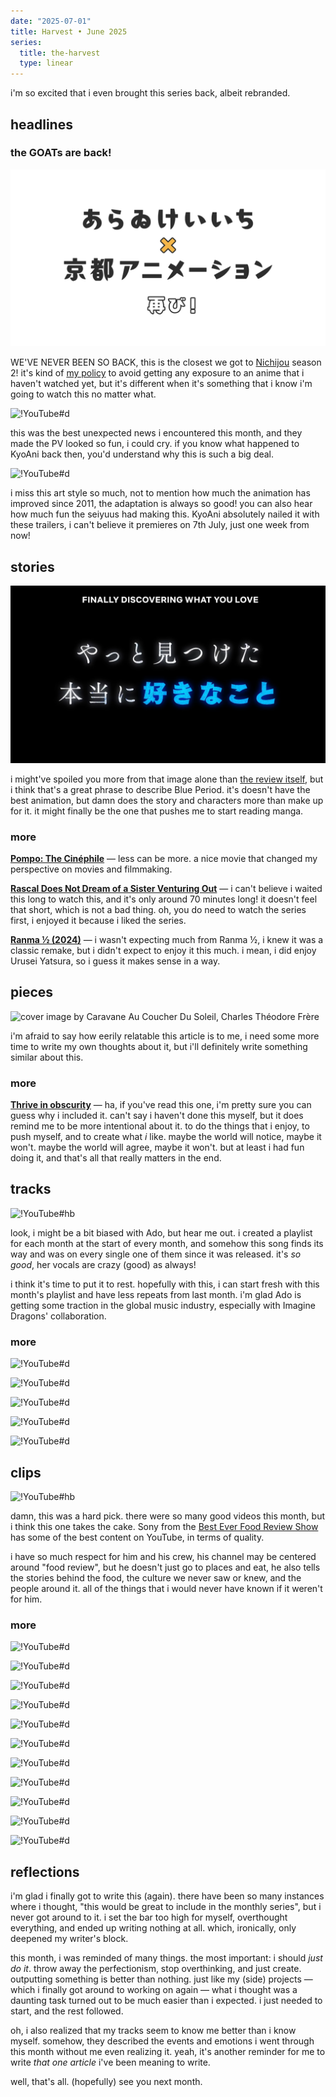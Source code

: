 ```yaml
---
date: "2025-07-01"
title: Harvest • June 2025
series: 
  title: the-harvest
  type: linear
---
```


i'm so excited that i even brought this series back, albeit rebranded.

## headlines

### the GOATs are back!

![Keiichi Arawi x Kyoto Animation returns!](./the-goats-are-back.png "Keiichi Arawi x Kyoto Animation returns!")

WE'VE NEVER BEEN SO BACK, this is the closest we got to [Nichijou](/reviews/anime/nichijou) season 2! it's kind of [my policy](/help#reviews-how-i-review) to avoid getting any exposure to an anime that i haven't watched yet, but it's different when it's something that i know i'm going to watch this no matter what.

![!YouTube#d](ldLdilBkwVg "『CITY THE ANIMATION』PV第1弾")

this was the best unexpected news i encountered this month, and they made the PV looked so fun, i could cry. if you know what happened to KyoAni back then, you'd understand why this is such a big deal.

![!YouTube#d](YP17uvO9amU "『CITY THE ANIMATION』PV第2弾")

i miss this art style so much, not to mention how much the animation has improved since 2011, the adaptation is always so good! you can also hear how much fun the seiyuus had making this. KyoAni absolutely nailed it with these trailers, i can't believe it premieres on 7th July, just one week from now!

## stories

![finally discovering what you love](./blue-period-trailer.png "[Blue Period](/reviews/anime/blue-period) [[Trailer](https://www.youtube.com/watch?v=IV0-SYn3YuM)]")

i might've spoiled you more from that image alone than [the review itself](/reviews/anime/blue-period), but i think that's a great phrase to describe Blue Period. it's doesn't have the best animation, but damn does the story and characters more than make up for it. it might finally be the one that pushes me to start reading manga.

### more

**[Pompo: The Cinéphile](/reviews/movie/eiga-daisuki-pompo-san)** — less can be more. a nice movie that changed my perspective on movies and filmmaking.

**[Rascal Does Not Dream of a Sister Venturing Out](/reviews/movie/seishun-buta-yarou-wa-odekake-sister-no-yume-wo-minai)** — i can't believe i waited this long to watch this, and it's only around 70 minutes long! it doesn't feel that short, which is not a bad thing. oh, you do need to watch the series first, i enjoyed it because i liked the series.

**[Ranma ½ (2024)](/reviews/anime/ranma-½-2024)** — i wasn't expecting much from Ranma ½, i knew it was a classic remake, but i didn't expect to enjoy it this much. i mean, i did enjoy Urusei Yatsura, so i guess it makes sense in a way.

## pieces

![cover image by Caravane Au Coucher Du Soleil, Charles Théodore Frère](https://aethermug.com/assets/posts/i-do-not-remember-my-life-and-it-s-fine/516720ldsdl.webp "[I Do Not Remember My Life and It's Fine](https://aethermug.com/posts/i-do-not-remember-my-life-and-it-s-fine)")

i'm afraid to say how eerily relatable this article is to me, i need some more time to write my own thoughts about it, but i'll definitely write something similar about this.

### more

**[Thrive in obscurity](https://www.jeetmehta.com/posts/thrive-in-obscurity)** — ha, if you've read this one, i'm pretty sure you can guess why i included it. can't say i haven't done this myself, but it does remind me to be more intentional about it. to do the things that i enjoy, to push myself, and to create what *i* like. maybe the world will notice, maybe it won't. maybe the world will agree, maybe it won't. but at least i had fun doing it, and that's all that really matters in the end.

## tracks

![!YouTube#hb](5Duje_sZko8 "[Take Me to the Beach (feat. Ado)](https://music.youtube.com/watch?v=p7DnxRRuqzM) by Imagine Dragons")

look, i might be a bit biased with Ado, but hear me out. i created a playlist for each month at the start of every month, and somehow this song finds its way and was on every single one of them since it was released. it's *so good*, her vocals are crazy (good) as always!

i think it's time to put it to rest. hopefully with this, i can start fresh with this month's playlist and have less repeats from last month. i'm glad Ado is getting some traction in the global music industry, especially with Imagine Dragons' collaboration.

### more

![!YouTube#d](5FrhtahQiRc "[Heavy Is The Crown ft. Linkin Park](https://music.youtube.com/watch?v=h0OK2oOG1no) by League of Legends")

![!YouTube#d](jv-laQtaLjE "[Let You Fade](https://music.youtube.com/watch?v=I-vcTugsQXY) by Linkin Park")

![!YouTube#d](x1UsJ2Znjk0 "[罪と罰 / Crime & Punishment](https://music.youtube.com/watch?v=w_7CXh5s8pk) by Ado")

![!YouTube#d](L5uV3gmOH9g "[Teardrops](https://music.youtube.com/watch?v=iKhHd9ySXEw) by Bring Me The Horizon")

![!YouTube#d](L6tHMDaGgho "[LosT](https://music.youtube.com/watch?v=1cGSUgX6JTU) by Bring Me The Horizon")

## clips

![!YouTube#hb](p7P8DmTbjUY "Surviving Afghanistan's Extreme Street Food!!")

damn, this was a hard pick. there were so many good videos this month, but i think this one takes the cake. Sony from the [Best Ever Food Review Show](https://www.youtube.com/@BestEverFoodReviewShow) has some of the best content on YouTube, in terms of quality.

i have so much respect for him and his crew, his channel may be centered around "food review", but he doesn't just go to places and eat, he also tells the stories behind the food, the culture we never saw or knew, and the people around it. all of the things that i would never have known if it weren't for him.

### more

![!YouTube#d](zxq60I5RSW8 "How Nuclear Flies Protect You from Flesh-Eating Parasites")

![!YouTube#d](DTS0o8qCANU "Food Theory: Can Humans Survive on Pet Food?")

![!YouTube#d](J5H0t2qm30c "China LIED About It's Population")

![!YouTube#d](45JhacvmXV8 "Learn to Build With Cardboard!")

![!YouTube#d](j4lgYTS-2Uk "The Anime That Gets Adult Romance Right")

![!YouTube#d](gmCZtbKfHQ4 "How Too Much Fat Affects Nearly Every Part of Your Body")

![!YouTube#d](TDRenAjxSfk "Doctor Reacts To MrBeast Weight Loss Video")

![!YouTube#d](TH6Wq4KWu7M "How Japan escaped Obesity while America got Fat")

![!YouTube#d](a4Xsr3Jrvaw "Desmos: The Game Engine No One Talks About")

![!YouTube#d](t7eKSJntrNY "The illusion that broke the internet")

![!YouTube#d](FEEh7tCM5nQ "This Is What a Stroke Does to Your Brain (in Minutes)")

## reflections

i'm glad i finally got to write this (again). there have been so many instances where i thought, "this would be great to include in the monthly series", but i never got around to it. i set the bar too high for myself, overthought everything, and ended up writing nothing at all. which, ironically, only deepened my writer's block.

this month, i was reminded of many things. the most important: i should *just do it*. throw away the perfectionism, stop overthinking, and just create. outputting something is better than nothing. just like my (side) projects — which i finally got around to working on again — what i thought was a daunting task turned out to be much easier than i expected. i just needed to start, and the rest followed.

oh, i also realized that my tracks seem to know me better than i know myself. somehow, they described the events and emotions i went through this month without me even realizing it. yeah, it's another reminder for me to write *that one article* i've been meaning to write.

well, that's all. (hopefully) see you next month.
